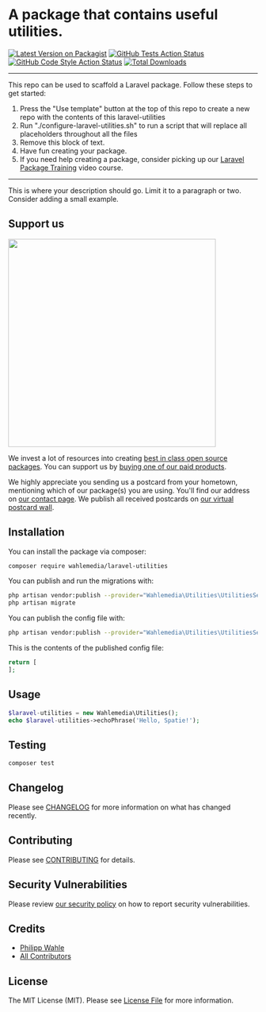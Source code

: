 # A package that contains useful utilities.

[![Latest Version on Packagist](https://img.shields.io/packagist/v/wahlemedia/laravel-utilities.svg?style=flat-square)](https://packagist.org/packages/wahlemedia/laravel-utilities)
[![GitHub Tests Action Status](https://img.shields.io/github/workflow/status/wahlemedia/laravel-utilities/run-tests?label=tests)](https://github.com/wahlemedia/laravel-utilities/actions?query=workflow%3Arun-tests+branch%3Amain)
[![GitHub Code Style Action Status](https://img.shields.io/github/workflow/status/wahlemedia/laravel-utilities/Check%20&%20fix%20styling?label=code%20style)](https://github.com/wahlemedia/laravel-utilities/actions?query=workflow%3A"Check+%26+fix+styling"+branch%3Amain)
[![Total Downloads](https://img.shields.io/packagist/dt/wahlemedia/laravel-utilities.svg?style=flat-square)](https://packagist.org/packages/wahlemedia/laravel-utilities)

---
This repo can be used to scaffold a Laravel package. Follow these steps to get started:

1. Press the "Use template" button at the top of this repo to create a new repo with the contents of this laravel-utilities
2. Run "./configure-laravel-utilities.sh" to run a script that will replace all placeholders throughout all the files
3. Remove this block of text.
4. Have fun creating your package.
5. If you need help creating a package, consider picking up our <a href="https://laravelpackage.training">Laravel Package Training</a> video course.
---

This is where your description should go. Limit it to a paragraph or two. Consider adding a small example.

## Support us

[<img src="https://github-ads.s3.eu-central-1.amazonaws.com/laravel-utilities.jpg?t=1" width="419px" />](https://spatie.be/github-ad-click/laravel-utilities)

We invest a lot of resources into creating [best in class open source packages](https://spatie.be/open-source). You can support us by [buying one of our paid products](https://spatie.be/open-source/support-us).

We highly appreciate you sending us a postcard from your hometown, mentioning which of our package(s) you are using. You'll find our address on [our contact page](https://spatie.be/about-us). We publish all received postcards on [our virtual postcard wall](https://spatie.be/open-source/postcards).

## Installation

You can install the package via composer:

```bash
composer require wahlemedia/laravel-utilities
```

You can publish and run the migrations with:

```bash
php artisan vendor:publish --provider="Wahlemedia\Utilities\UtilitiesServiceProvider" --tag="laravel-utilities-migrations"
php artisan migrate
```

You can publish the config file with:
```bash
php artisan vendor:publish --provider="Wahlemedia\Utilities\UtilitiesServiceProvider" --tag="laravel-utilities-config"
```

This is the contents of the published config file:

```php
return [
];
```

## Usage

```php
$laravel-utilities = new Wahlemedia\Utilities();
echo $laravel-utilities->echoPhrase('Hello, Spatie!');
```

## Testing

```bash
composer test
```

## Changelog

Please see [CHANGELOG](CHANGELOG.md) for more information on what has changed recently.

## Contributing

Please see [CONTRIBUTING](.github/CONTRIBUTING.md) for details.

## Security Vulnerabilities

Please review [our security policy](../../security/policy) on how to report security vulnerabilities.

## Credits

- [Philipp Wahle](https://github.com/wahlemedia)
- [All Contributors](../../contributors)

## License

The MIT License (MIT). Please see [License File](LICENSE.md) for more information.
